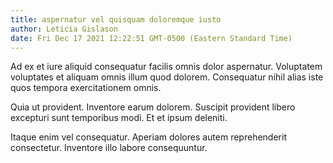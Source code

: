```yaml
---
title: aspernatur vel quisquam doloremque iusto
author: Leticia Gislason
date: Fri Dec 17 2021 12:22:51 GMT-0500 (Eastern Standard Time)
---
```

Ad ex et iure aliquid consequatur facilis omnis dolor aspernatur. Voluptatem voluptates et aliquam omnis illum quod dolorem. Consequatur nihil alias iste quos tempora exercitationem omnis.

 Quia ut provident. Inventore earum dolorem. Suscipit provident libero excepturi sunt temporibus modi. Et et ipsum deleniti.

 Itaque enim vel consequatur. Aperiam dolores autem reprehenderit consectetur. Inventore illo labore consequuntur.